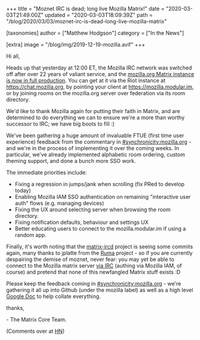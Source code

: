 +++
title = "Moznet IRC is dead; long live Mozilla Matrix!"
date = "2020-03-03T21:49:00Z"
updated = "2020-03-03T18:09:39Z"
path = "/blog/2020/03/03/moznet-irc-is-dead-long-live-mozilla-matrix"

[taxonomies]
author = ["Matthew Hodgson"]
category = ["In the News"]

[extra]
image = "/blog/img/2019-12-19-mozilla.avif"
+++

Hi all,

Heads up that yesterday at 12:00 ET, the Mozilla IRC network was switched off
after over 22 years of valiant service, and the [mozilla.org Matrix instance is
now in full production](http://exple.tive.org/blarg/2020/02/20/synchronous-messaging-were-live/).
You can get at it via the Riot instance at
https://chat.mozilla.org, by pointing your client at
https://mozilla.modular.im, or by joining rooms on the mozilla.org server over
federation via its room directory.

We'd like to thank Mozilla again for putting their faith in Matrix, and are
determined to do everything we can to ensure we're a more than worthy
successor to IRC; we have big boots to fill :)

We've been gathering a huge amount of invaluable FTUE (first time user experience)
feedback from the commentary in [#synchronicity:mozilla.org](https://matrix.to/#/#synchronicity:mozilla.org) - and we're in the process
of implementing it over the coming weeks.  In particular, we've already implemented
alphabetic room ordering, custom theming support, and done a bunch more SSO work.

The immediate priorities include:

 * Fixing a regression in jumps/jank when scrolling (fix PRed to develop today)
 * Enabling Mozilla IAM SSO authentication on remaining "interactive user auth" flows (e.g. managing devices)
 * Fixing the UX around selecting server when browsing the room directory.
 * Fixing notification defaults, behaviour and settings UX
 * Better educating users to connect to the mozilla.modular.im if using a random app.

Finally, it's worth noting that the [matrix-ircd](https://github.com/matrix-org/matrix-ircd) project is
seeing some commits again, many thanks to jplatte from the [Ruma](https://ruma.dev/) project - so if you are
currently despairing the demise of moznet, never fear: you may yet be able to connect to the Mozilla matrix
server [via IRC](https://xkcd.com/1782/) (authing via Mozilla IAM, of course) and pretend that none of this newfangled Matrix stuff
exists :D

Please keep the feedback coming in [#synchronicity:mozilla.org](https://matrix.to/#/#synchronicity:mozilla.org) - we're gathering it all up into Github (under the mozilla label) as well as a high level [Google Doc](https://docs.google.com/document/d/1yG3pqAWN4JLL_omC1E9W7Gc-jAOqFD0OAr5gig1Yilg/edit?usp=drive_web&ouid=106410341666574529833) to help collate everything.

thanks,

\- The Matrix Core Team.

(Comments over at [HN](https://news.ycombinator.com/item?id=22477757))
